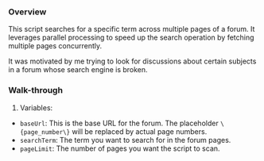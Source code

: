 ### Overview

This script searches for a specific term across multiple pages of a forum. It leverages parallel processing to speed up the search operation by fetching multiple pages concurrently.

It was motivated by me trying to look for discussions about certain subjects in a forum whose search engine is broken.

### Walk-through

1. Variables:
 - `baseUrl`: This is the base URL for the forum. The placeholder `\{page_number\}` will be replaced by actual page numbers.
 - `searchTerm`: The term you want to search for in the forum pages.
 - `pageLimit`: The number of pages you want the script to scan.